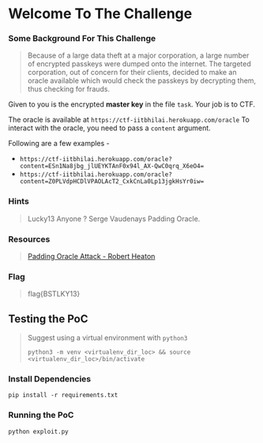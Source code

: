 # Welcome To The Challenge

### Some Background For This Challenge
> Because of a large data theft at a major corporation, a large number of encrypted passkeys were dumped onto the internet. The targeted corporation, out of concern for their clients, decided to make an oracle available which would check the passkeys by decrypting them, thus checking for frauds.

Given to you is the encrypted __master key__ in the file `task`. Your job is to CTF.

The oracle is available at `https://ctf-iitbhilai.herokuapp.com/oracle`
To interact with the oracle, you need to pass a `content` argument.

Following are a few examples -
- `https://ctf-iitbhilai.herokuapp.com/oracle?content=ESn1Na8jbg_jlUEYKTAnF0x94l_AX-QwC0qrq_X6eO4=`
- `https://ctf-iitbhilai.herokuapp.com/oracle?content=Z0PLVdpHCDlVPAOLAcT2_CxkCnLa0Lp13jgkHsYr0iw=`

### Hints
> Lucky13 Anyone ?
> Serge Vaudenays Padding Oracle.


### Resources
> [Padding Oracle Attack - Robert Heaton](https://robertheaton.com/2013/07/29/padding-oracle-attack/)

### Flag
> flag{BSTLKY13}

## Testing the PoC
 > Suggest using a virtual environment with `python3`
 >
 > `python3 -m venv <virtualenv_dir_loc> && source <virtualenv_dir_loc>/bin/activate`
 
 ### Install Dependencies
 `pip install -r requirements.txt`
 
 ### Running the PoC
 `python exploit.py`
